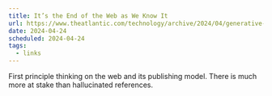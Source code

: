 ```yaml
---
title: It’s the End of the Web as We Know It
url: https://www.theatlantic.com/technology/archive/2024/04/generative-ai-search-llmo/678154/
date: 2024-04-24
scheduled: 2024-04-24
tags:
  - links
---
```


First principle thinking on the web and its publishing model. There is much more at stake than hallucinated references.

